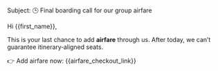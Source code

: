 Subject: 🕒 Final boarding call for our group airfare

Hi {{first_name}},

This is your last chance to add **airfare** through us. After today, we can’t guarantee itinerary‑aligned seats.

👉 Add airfare now: {{airfare_checkout_link}}